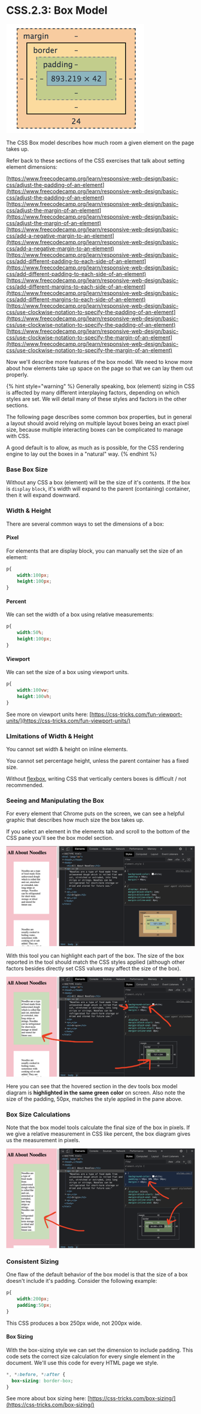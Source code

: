 # CSS.2.3: Box Model

![](../../.gitbook/assets/box-model.png)

The CSS Box model describes how much room a given element on the page takes up.

Refer back to these sections of the CSS exercises that talk about setting element dimensions:

[https://www.freecodecamp.org/learn/responsive-web-design/basic-css/adjust-the-padding-of-an-element](https://www.freecodecamp.org/learn/responsive-web-design/basic-css/adjust-the-padding-of-an-element)  
[https://www.freecodecamp.org/learn/responsive-web-design/basic-css/adjust-the-margin-of-an-element](https://www.freecodecamp.org/learn/responsive-web-design/basic-css/adjust-the-margin-of-an-element)  
[https://www.freecodecamp.org/learn/responsive-web-design/basic-css/add-a-negative-margin-to-an-element](https://www.freecodecamp.org/learn/responsive-web-design/basic-css/add-a-negative-margin-to-an-element)  
[https://www.freecodecamp.org/learn/responsive-web-design/basic-css/add-different-padding-to-each-side-of-an-element](https://www.freecodecamp.org/learn/responsive-web-design/basic-css/add-different-padding-to-each-side-of-an-element)  
[https://www.freecodecamp.org/learn/responsive-web-design/basic-css/add-different-margins-to-each-side-of-an-element](https://www.freecodecamp.org/learn/responsive-web-design/basic-css/add-different-margins-to-each-side-of-an-element)  
[https://www.freecodecamp.org/learn/responsive-web-design/basic-css/use-clockwise-notation-to-specify-the-padding-of-an-element](https://www.freecodecamp.org/learn/responsive-web-design/basic-css/use-clockwise-notation-to-specify-the-padding-of-an-element)  
[https://www.freecodecamp.org/learn/responsive-web-design/basic-css/use-clockwise-notation-to-specify-the-margin-of-an-element](https://www.freecodecamp.org/learn/responsive-web-design/basic-css/use-clockwise-notation-to-specify-the-margin-of-an-element)

Now we'll describe more features of the box model. We need to know more about how elements take up space on the page so that we can lay them out properly.

{% hint style="warning" %}
Generally speaking, box \(element\) sizing in CSS is affected by many different interplaying factors, depending on which styles are set. We will detail many of these styles and factors in the other sections.

The following page describes some common box properties, but in general a layout should avoid relying on multiple layout boxes being an exact pixel size, because multiple interacting boxes can be complicated to manage with CSS.

A good default is to allow, as much as is possible, for the CSS rendering engine to lay out the boxes in a "natural" way.
{% endhint %}

### Base Box Size

Without any CSS a box \(element\) will be the size of it's contents. If the box is `display` `block`,  it's width will expand to the parent \(containing\) container, then it will expand downward.

### Width & Height

There are several common ways to set the dimensions of a box:

#### Pixel

For elements that are display block, you can manually set the size of an element:

```css
p{
    width:100px;
    height:100px;
}
```

#### Percent

We can set the width of a box using relative measurements:

```css
p{
    width:50%;
    height:100px;
}
```

#### Viewport

We can set the size of a box using viewport units.

```css
p{
    width:100vw;
    height:100vh;
}
```

See more on viewport units here: [https://css-tricks.com/fun-viewport-units/](https://css-tricks.com/fun-viewport-units/)

### LImitations of Width & Height

You cannot set width & height on inline elements.

You cannot set percentage height, unless the parent container has a fixed size.

Without [flexbox](../css.3-flexbox/), writing CSS that vertically centers boxes is difficult / not recommended.

### Seeing and Manipulating the Box

For every element that Chrome puts on the screen, we can see a helpful graphic that describes how much size the box takes up.

If you select an element in the elements tab and scroll to the bottom of the CSS pane you'll see the box model section.

![](../../.gitbook/assets/dev-t-b-model.png)

With this tool you can highlight each part of the box. The size of the box reported in the tool should match the CSS styles applied \(although other factors besides directly set CSS values may affect the size of the box\).

![](../../.gitbook/assets/dev-t-b-model-2.png)

Here you can see that the hovered section in the dev tools box model diagram is **highlighted in the same green** **color** on screen. Also note the size of the padding, 50px, matches the style applied in the pane above.

### Box Size Calculations

Note that the box model tools calculate the final size of the box in pixels. If we give a relative measurement in CSS like percent, the box diagram gives us the measurement in pixels.

![](../../.gitbook/assets/dev-t-b-model-3.png)

### Consistent Sizing

One flaw of the default behavior of the box model is that the size of a box doesn't include it's padding. Consider the following example:

```css
p{
    width:200px;
    padding:50px;
}
```

This CSS produces a box 250px wide, not 200px wide.

#### Box Sizing

With the box-sizing style we can set the dimension to include padding. This code sets the correct size calculation for every single element in the document. We'll use this code for every HTML page we style.

```css
*, *:before, *:after {
  box-sizing: border-box;
}
```

See more about box sizing here: [https://css-tricks.com/box-sizing/](https://css-tricks.com/box-sizing/)

